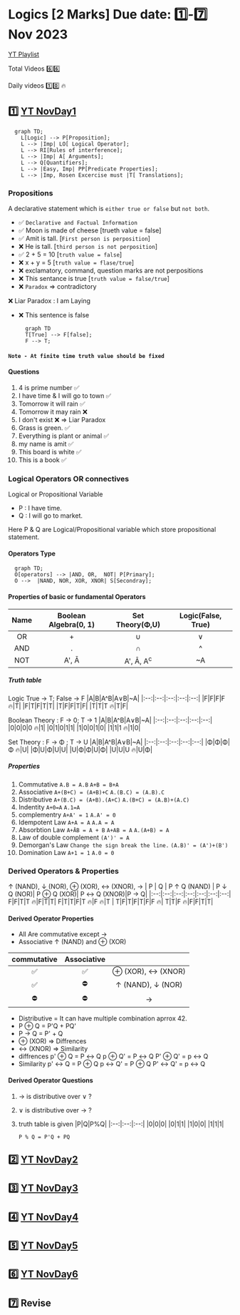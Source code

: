 # Logics [2 Marks] Due date: :one:_-_:seven: Nov 2023

[YT Playlist](https://www.youtube.com/playlist?list=PLC36xJgs4dxF5fTaOmUjEJJS8PMnbgO_Y)

Total Videos  :six::six:

Daily videos :one::zero: 🔥

## :one: [YT NovDay1][LOGIC_NOV_DAY1_YT_LINK]

```mermaid
  graph TD;
    L[Logic] --> P[Proposition];
    L --> |Imp| LO[ Logical Operator];
    L --> RI[Rules of interference];
    L --> |Imp| A[ Arguments];
    L --> Q[Quantifiers];
    L --> |Easy, Imp| PP[Predicate Properties];
    L --> |Imp, Rosen Excercise must |T[ Translations];
```

### Propositions

A declarative statement which is `either true or false` but `not both`.

- ✅ `Declarative and Factual Information`
- ✅ Moon is made of cheese [trueth value = false]
- ✅ Amit is tall. [`First person is perposition`]
- ❌ He is tall. [`third person is not perposition`]
- ✅ 2 + 5 = 10 [`truth value = false`]
- ❌ x + y = 5 [`truth value = flase/true`]
- ❌ exclamatory, command, question marks are not perpositions
- ❌ This sentance is true [`truth value = false/true`]
- ❌ `Paradox` => contradictory

❌ Liar Paradox : I am Laying

- ❌ This sentence is false

  ```mermaid
    graph TD
    T[True] --> F[false];
    F --> T;
  ```

#### `Note - At finite time truth value should be fixed`

#### Questions

1. 4 is prime number ✅
2. I have time & I will go to town ✅
3. Tomorrow it will rain ✅
4. Tomorrow it may rain ❌
5. I don't exist ❌ => Liar Paradox
6. Grass is green. ✅
7. Everything is plant or animal ✅
8. my name is amit ✅
9. This board is white ✅
10. This is a book ✅

### Logical Operators OR connectives

Logical or Propositional Variable

- P : I have time.
- Q : I will go to market.  

Here P & Q are Logical/Propositional variable which store propositional statement.

#### Operators Type

```mermaid
  graph TD;
  O[operators] --> |AND, OR,  NOT| P[Primary];
  O -->  |NAND, NOR, XOR, XNOR| S[Secondray];
```

#### Properties of basic or fundamental Operators

|Name|Boolean Algebra(0, 1)|Set Theory(Φ,U)|Logic(False, True)
|:--:|:--:|:--:|:--:|
|OR|+|∪|∨|
|AND|.|∩|^|
|NOT|A', Ā|A', Ā, A<sup>c</sup>|~A|

##### Truth table

Logic True &rarr; T; False &rarr; F
|A|B|A^B|A∨B|~A|
|:--:|:--:|:--:|:--:|:--:|
|F|F|F|F :fire:|T|
|F|T|F|T|T|
|T|F|F|T|F|
|T|T|T :fire:|T|F|

Boolean Theory :  F &rarr; 0; T &rarr; 1
|A|B|A^B|A∨B|~A|
|:--:|:--:|:--:|:--:|:--:|
|0|0|0|0 :fire:|1|
|0|1|0|1|1|
|1|0|0|1|0|
|1|1|1 :fire:|1|0|

Set Theory : F &rarr; Φ ; T &rarr; U
|A|B|A^B|A∨B|~A|
|:--:|:--:|:--:|:--:|:--:|
|Φ|Φ|Φ|Φ :fire:|U|
|Φ|U|Φ|U|U|
|U|Φ|Φ|U|Φ|
|U|U|U :fire:|U|Φ|

##### Properties

1. Commutative
    `A.B = A.B`
    `A+B = B+A`
2. Associative
   `A+(B+C) = (A+B)+C`
   `A.(B.C) = (A.B).C`
3. Distributive
  `A+(B.C) = (A+B).(A+C)`
  `A.(B+C) = (A.B)+(A.C)`
4. Indentity
   `A+0=A`
   `A.1=A`
5. complementry
   `A+A' = 1`
   `A.A' = 0`
6. Idempotent Law
   `A+A = A`
   `A.A = A`
7. Absorbtion Law
   `A+ĀB = A + B`
   `A+AB = A`
   `A.(A+B) = A`
8. Law of double complement
   `(A')' = A`
9. Demorgan's Law
    `Change the sign break the line.`
     `(A.B)' = (A')+(B')`
10. Domination Law
    `A+1 = 1`
    `A.0 = 0`

### Derived Operators & Properties

&uarr; (NAND), &darr; (NOR), ⊕ (XOR), &harr; (XNOR), &rarr;
| P | Q | P &uarr; Q (NAND) | P &darr; Q (NOR)| P ⊕ Q (XOR)| P &harr; Q (XNOR)|P &rarr; Q|
|:--:|:--:|:--:|:--:|:--:|:--:|:--:|
F|F|T|T 🔥|F|T|T|
F|T|T|F|T 🔥|F 🔥|T |
T|F|T|F|T|F|F 🔥|
T|T|F 🔥|F|F|T|T|

#### Derived Operator Properties

- All Are commutative except &rarr;
- Associative &uarr; (NAND) and ⊕ (XOR)
  
|commutative|Associative||
|:--:|:--:|:--:|
✅|✅|⊕ (XOR), &harr; (XNOR)
✅|⛔|&uarr; (NAND), &darr; (NOR)
⛔|⛔|&rarr;

- Distributive = It can have multiple combination aprrox 42.
- P ⊕ Q = P'Q + PQ'
- P &rarr; Q = P' + Q
- ⊕ (XOR) => Diffrences
- &harr; (XNOR) => Similarity
- diffrences
  p' ⊕ Q = P &harr; Q
  p ⊕ Q' = P &harr; Q
  P' ⊕ Q' = p &harr; Q
- Similarity
   p' &harr; Q = P ⊕ Q
  p &harr; Q' = P ⊕ Q
  P' &harr; Q' = p &harr; Q

#### Derived Operator Questions

1. &rarr; is distributive over ∨ ?
2. ∨ is distributive over &rarr; ?
3. truth table is given
   |P|Q|P%Q|
   |:--:|:--:|:--:|
   |0|0|0|
   |0|1|1|
   |1|0|0|
   |1|1|1|

   `P % Q = P'Q + PQ`

## :two: [YT NovDay2][LOGIC_NOV_DAY2_YT_LINK]

## :three: [YT NovDay3][LOGIC_NOV_DAY3_YT_LINK]

## :four: [YT NovDay4][LOGIC_NOV_DAY4_YT_LINK]

## :five: [YT NovDay5][LOGIC_NOV_DAY5_YT_LINK]

## :six: [YT NovDay6][LOGIC_NOV_DAY6_YT_LINK]

## :seven: Revise

[LOGIC_NOV_DAY1_YT_LINK]: https://www.youtube.com/playlist?list=PLddhX2WE7PoC4ZYT5-1x3SdgZL6G6jf2s
[LOGIC_NOV_DAY2_YT_LINK]: https://www.youtube.com/playlist?list=PLddhX2WE7PoDJOqcHsE4TGBgIhq2uArpv
[LOGIC_NOV_DAY3_YT_LINK]: https://www.youtube.com/playlist?list=PLddhX2WE7PoDiLpA_rZguyp0psnjpwgMo
[LOGIC_NOV_DAY4_YT_LINK]: https://www.youtube.com/playlist?list=PLddhX2WE7PoDXJC2yBzjRY0ig3zMyAWDB
[LOGIC_NOV_DAY5_YT_LINK]: https://www.youtube.com/playlist?list=PLddhX2WE7PoCScZslkJUltiDYiQ8y5oGP
[LOGIC_NOV_DAY6_YT_LINK]: https://www.youtube.com/playlist?list=PLddhX2WE7PoDcsefe9FxKUARTAnqGdRSX
